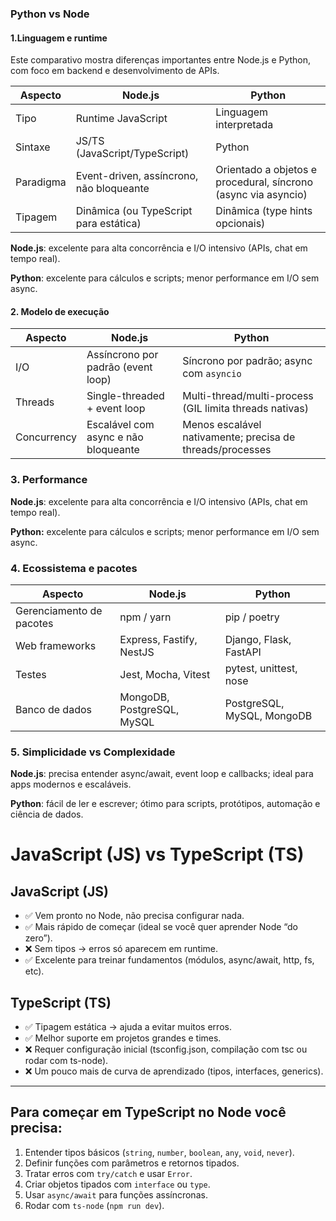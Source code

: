 ### Python vs Node

#### 1.Linguagem e runtime

Este comparativo mostra diferenças importantes entre Node.js e Python, com foco em backend e desenvolvimento de APIs.

| Aspecto   | Node.js                                  | Python                                                         |
| --------- | ---------------------------------------- | -------------------------------------------------------------- |
| Tipo      | Runtime JavaScript                       | Linguagem interpretada                                         |
| Sintaxe   | JS/TS (JavaScript/TypeScript)            | Python                                                         |
| Paradigma | Event-driven, assíncrono, não bloqueante | Orientado a objetos e procedural, síncrono (async via asyncio) |
| Tipagem   | Dinâmica (ou TypeScript para estática)   | Dinâmica (type hints opcionais)                                |

**Node.js**: excelente para alta concorrência e I/O intensivo (APIs, chat em tempo real).

**Python**: excelente para cálculos e scripts; menor performance em I/O sem async.

#### 2. Modelo de execução

| Aspecto     | Node.js                              | Python                                                    |
| ----------- | ------------------------------------ | --------------------------------------------------------- |
| I/O         | Assíncrono por padrão (event loop)   | Síncrono por padrão; async com `asyncio`                  |
| Threads     | Single-threaded + event loop         | Multi-thread/multi-process (GIL limita threads nativas)   |
| Concurrency | Escalável com async e não bloqueante | Menos escalável nativamente; precisa de threads/processes |

### 3. Performance

**Node.js**: excelente para alta concorrência e I/O intensivo (APIs, chat em tempo real).

**Python:** excelente para cálculos e scripts; menor performance em I/O sem async.

### 4. Ecossistema e pacotes

| Aspecto                  | Node.js                    | Python                     |
| ------------------------ | -------------------------- | -------------------------- |
| Gerenciamento de pacotes | npm / yarn                 | pip / poetry               |
| Web frameworks           | Express, Fastify, NestJS   | Django, Flask, FastAPI     |
| Testes                   | Jest, Mocha, Vitest        | pytest, unittest, nose     |
| Banco de dados           | MongoDB, PostgreSQL, MySQL | PostgreSQL, MySQL, MongoDB |

### 5. Simplicidade vs Complexidade

**Node.js**: precisa entender async/await, event loop e callbacks; ideal para apps modernos e escaláveis.

**Python**: fácil de ler e escrever; ótimo para scripts, protótipos, automação e ciência de dados.


# JavaScript (JS) vs TypeScript (TS)

## JavaScript (JS)

- ✅ Vem pronto no Node, não precisa configurar nada.
- ✅ Mais rápido de começar (ideal se você quer aprender Node “do zero”).
- ❌ Sem tipos → erros só aparecem em runtime.
- ✅ Excelente para treinar fundamentos (módulos, async/await, http, fs, etc).

## TypeScript (TS)

- ✅ Tipagem estática → ajuda a evitar muitos erros.
- ✅ Melhor suporte em projetos grandes e times.
- ❌ Requer configuração inicial (tsconfig.json, compilação com tsc ou rodar com ts-node).
- ❌ Um pouco mais de curva de aprendizado (tipos, interfaces, generics).

---

## Para começar em TypeScript no Node você precisa:

1. Entender tipos básicos (`string`, `number`, `boolean`, `any`, `void`, `never`).
2. Definir funções com parâmetros e retornos tipados.
3. Tratar erros com `try/catch` e usar `Error`.
4. Criar objetos tipados com `interface` ou `type`.
5. Usar `async/await` para funções assíncronas.
6. Rodar com `ts-node` (`npm run dev`).
